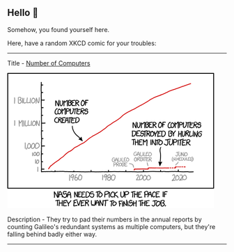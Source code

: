 ## Hello 👀

Somehow, you found yourself here.

Here, have a random XKCD comic for your troubles:

-----------------------------------

Title - [Number of Computers](https://xkcd.com/1727)

![Number of Computers](./random_comic.png)

Description - They try to pad their numbers in the annual reports by counting Galileo's redundant systems as multiple computers, but they're falling behind badly either way.

-----------------------------------